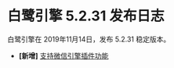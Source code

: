 # 白鹭引擎 5.2.31 发布日志
白鹭引擎在 2019年11月14日，发布 5.2.31 稳定版本。

- **[新增]** [支持微信引擎插件功能](../../minigame/useWxPlugin/README.md)
